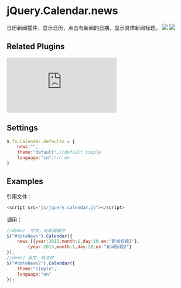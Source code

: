# jQuery.Calendar.news
日历新闻插件，显示日历，点击有新闻的日期，显示具体新闻标题。
![](http://h.picphotos.baidu.com/album/s%3D1000%3Bq%3D90/sign=e583d50ef1d3572c62e298dcba235856/b2de9c82d158ccbf83d337dd1ad8bc3eb03541ee.jpg)
![](http://h.picphotos.baidu.com/album/s%3D1000%3Bq%3D90/sign=6b522592d588d43ff4a995f24d2ee96a/d8f9d72a6059252d437b9fe3379b033b5ab5b9ed.jpg)
## Related Plugins
![jQuery](http://ajax.aspnetcdn.com/ajax/jQuery/jquery-1.7.2.min.js)
## Settings
```javascript
$.fn.Calendar.defaults = {
	news:"",
	theme:"default",//default simple
	language:"cn"//cn en
}
```
## Examples
引用文件：
```javascript
<script src="js/jquery.calendar.js"></script>
```
调用：
```javascript
//demo1  中文，有新闻事件
$("#dateNews").Calendar({
	news:[{year:2015,month:1,day:10,ev:"新闻标题1"},
		{year:2015,month:1,day:20,ev:"新闻标题2"}
});
//demo2 英文、简洁款
$("#dateNews2").Calendar({
	theme:"simple",
	language:"en"
});
```
